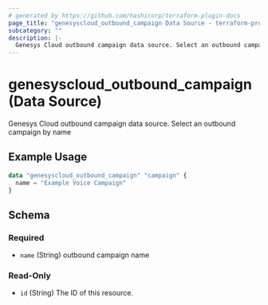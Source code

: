 ```yaml
---
# generated by https://github.com/hashicorp/terraform-plugin-docs
page_title: "genesyscloud_outbound_campaign Data Source - terraform-provider-genesyscloud"
subcategory: ""
description: |-
  Genesys Cloud outbound campaign data source. Select an outbound campaign by name
---
```


# genesyscloud_outbound_campaign (Data Source)

Genesys Cloud outbound campaign data source. Select an outbound campaign by name

## Example Usage

```terraform
data "genesyscloud_outbound_campaign" "campaign" {
  name = "Example Voice Campaign"
}
```

<!-- schema generated by tfplugindocs -->
## Schema

### Required

- `name` (String) outbound campaign name

### Read-Only

- `id` (String) The ID of this resource.
